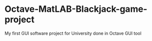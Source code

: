 # Octave-MatLAB-Blackjack-game-project
My first GUI software project for University done in Octave GUI tool
